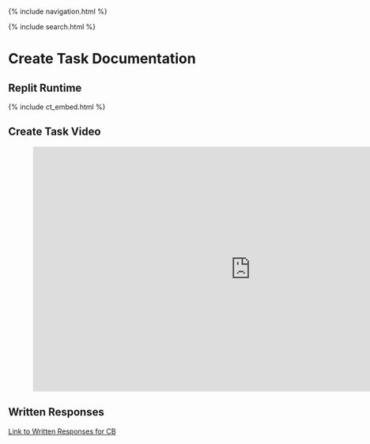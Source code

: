 {% include navigation.html %}

{% include search.html %}

# Create Task Documentation

## Replit Runtime

{% include ct_embed.html %}

## Create Task Video
<iframe style="margin-left: 10%; margin-right: 20%" width="880" height="495" src="https://youtu.be/CTiaXashFsg" title="YouTube video player" frameborder="0" allow="accelerometer; autoplay; clipboard-write; encrypted-media; gyroscope; picture-in-picture" allowfullscreen></iframe>

## Written Responses
[Link to Written Responses for CB](https://docs.google.com/document/d/1UIRmeW4Dpcra5GtODsZPwa_F4fTg7O7HcxUMnaSb_u4/edit?usp=sharing)
